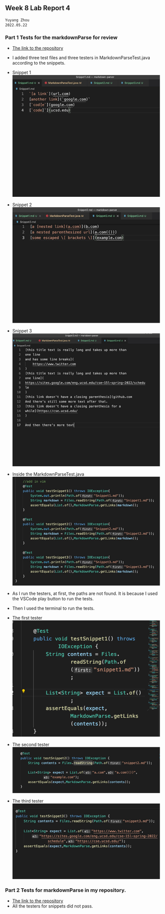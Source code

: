 ## Week 8 Lab Report 4
    Yuyang Zhou
    2022.05.22


### Part 1 Tests for the markdownParse for review
* [The link to the repository](https://github.com/jina-leemon/markdown-parser.git)

* I added three test files and three testers in MarkdownParseTest.java according to the snippets.
* Snippet 1
![image](snippet1.jpeg)
* Snippet 2
![image](snippet2.jpeg)
* Snippet 3
![image](snippet3.jpeg)
* Inside the MarkdownParseTest.java
![image](add_snippet_tests.jpeg)

* As I run the testers, at first, the paths are not found. It is because I used the VSCode play button to run the tests.
* Then I used the terminal to run the tests.
* The first tester
![image](st1.png)
* The second tester
![image](snippet2T.jpeg)
* The third tester
![image](snippet3T.jpeg)

### Part 2 Tests for markdownParse in my repository.
* [The link to the repository](https://github.com/yuz120/markdown-parser.git)
* All the testers for snippets did not pass.



